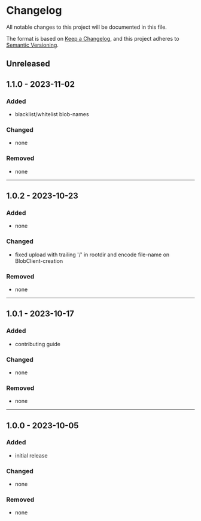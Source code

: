 # Changelog
All notable changes to this project will be documented in this file.

The format is based on [Keep a Changelog](https://keepachangelog.com/en/1.0.0/),
and this project adheres to [Semantic Versioning](https://semver.org/spec/v2.0.0.html).

## Unreleased

## 1.1.0 - 2023-11-02

### Added
- blacklist/whitelist blob-names

### Changed
- none

### Removed
- none

---

## 1.0.2 - 2023-10-23

### Added
- none

### Changed
- fixed upload with trailing '/' in rootdir and encode file-name on BlobClient-creation

### Removed
- none

---

## 1.0.1 - 2023-10-17

### Added
- contributing guide

### Changed
- none

### Removed
- none

---

## 1.0.0 - 2023-10-05

### Added

- initial release

### Changed

- none

### Removed

- none
